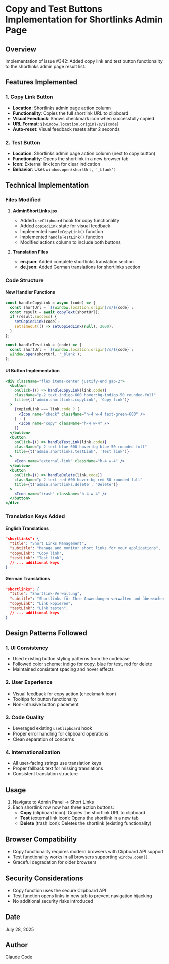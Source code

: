 # Copy and Test Buttons Implementation for Shortlinks Admin Page

## Overview

Implementation of issue #342: Added copy link and test button functionality to the shortlinks admin page result list.

## Features Implemented

### 1. Copy Link Button
- **Location**: Shortlinks admin page action column
- **Functionality**: Copies the full shortlink URL to clipboard
- **Visual Feedback**: Shows checkmark icon when successfully copied
- **URL Format**: `${window.location.origin}/s/${code}`
- **Auto-reset**: Visual feedback resets after 2 seconds

### 2. Test Button
- **Location**: Shortlinks admin page action column (next to copy button)
- **Functionality**: Opens the shortlink in a new browser tab
- **Icon**: External link icon for clear indication
- **Behavior**: Uses `window.open(shortUrl, '_blank')`

## Technical Implementation

### Files Modified

1. **AdminShortLinks.jsx**
   - Added `useClipboard` hook for copy functionality
   - Added `copiedLink` state for visual feedback
   - Implemented `handleCopyLink()` function
   - Implemented `handleTestLink()` function
   - Modified actions column to include both buttons

2. **Translation Files**
   - **en.json**: Added complete shortlinks translation section
   - **de.json**: Added German translations for shortlinks section

### Code Structure

#### New Handler Functions
```javascript
const handleCopyLink = async (code) => {
  const shortUrl = `${window.location.origin}/s/${code}`;
  const result = await copyText(shortUrl);
  if (result.success) {
    setCopiedLink(code);
    setTimeout(() => setCopiedLink(null), 2000);
  }
};

const handleTestLink = (code) => {
  const shortUrl = `${window.location.origin}/s/${code}`;
  window.open(shortUrl, '_blank');
};
```

#### UI Button Implementation
```jsx
<div className="flex items-center justify-end gap-2">
  <button
    onClick={() => handleCopyLink(link.code)}
    className="p-2 text-indigo-600 hover:bg-indigo-50 rounded-full"
    title={t('admin.shortlinks.copyLink', 'Copy link')}
  >
    {copiedLink === link.code ? (
      <Icon name="check" className="h-4 w-4 text-green-600" />
    ) : (
      <Icon name="copy" className="h-4 w-4" />
    )}
  </button>
  <button
    onClick={() => handleTestLink(link.code)}
    className="p-2 text-blue-600 hover:bg-blue-50 rounded-full"
    title={t('admin.shortlinks.testLink', 'Test link')}
  >
    <Icon name="external-link" className="h-4 w-4" />
  </button>
  <button
    onClick={() => handleDelete(link.code)}
    className="p-2 text-red-600 hover:bg-red-50 rounded-full"
    title={t('admin.shortlinks.delete', 'Delete')}
  >
    <Icon name="trash" className="h-4 w-4" />
  </button>
</div>
```

### Translation Keys Added

#### English Translations
```json
"shortlinks": {
  "title": "Short Links Management",
  "subtitle": "Manage and monitor short links for your applications",
  "copyLink": "Copy link",
  "testLink": "Test link",
  // ... additional keys
}
```

#### German Translations
```json
"shortlinks": {
  "title": "Shortlink-Verwaltung",
  "subtitle": "Shortlinks für Ihre Anwendungen verwalten und überwachen",
  "copyLink": "Link kopieren",
  "testLink": "Link testen",
  // ... additional keys
}
```

## Design Patterns Followed

### 1. UI Consistency
- Used existing button styling patterns from the codebase
- Followed color scheme: indigo for copy, blue for test, red for delete
- Maintained consistent spacing and hover effects

### 2. User Experience
- Visual feedback for copy action (checkmark icon)
- Tooltips for button functionality
- Non-intrusive button placement

### 3. Code Quality
- Leveraged existing `useClipboard` hook
- Proper error handling for clipboard operations
- Clean separation of concerns

### 4. Internationalization
- All user-facing strings use translation keys
- Proper fallback text for missing translations
- Consistent translation structure

## Usage

1. Navigate to Admin Panel → Short Links
2. Each shortlink row now has three action buttons:
   - **Copy** (clipboard icon): Copies the shortlink URL to clipboard
   - **Test** (external link icon): Opens the shortlink in a new tab
   - **Delete** (trash icon): Deletes the shortlink (existing functionality)

## Browser Compatibility

- Copy functionality requires modern browsers with Clipboard API support
- Test functionality works in all browsers supporting `window.open()`
- Graceful degradation for older browsers

## Security Considerations

- Copy function uses the secure Clipboard API
- Test function opens links in new tab to prevent navigation hijacking
- No additional security risks introduced

## Date
July 28, 2025

## Author
Claude Code
